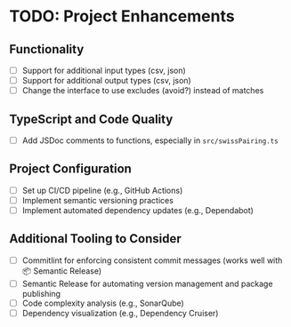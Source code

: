 # TODO: Project Enhancements

## Functionality

- [ ] Support for additional input types (csv, json)
- [ ] Support for additional output types (csv, json)
- [ ] Change the interface to use excludes (avoid?) instead of matches

## TypeScript and Code Quality

- [ ] Add JSDoc comments to functions, especially in `src/swissPairing.ts`

## Project Configuration

- [ ] Set up CI/CD pipeline (e.g., GitHub Actions)
- [ ] Implement semantic versioning practices
- [ ] Implement automated dependency updates (e.g., Dependabot)

## Additional Tooling to Consider

- [ ] Commitlint for enforcing consistent commit messages (works well with 📦 Semantic Release)
- [ ] Semantic Release for automating version management and package publishing
- [ ] Code complexity analysis (e.g., SonarQube)
- [ ] Dependency visualization (e.g., Dependency Cruiser)
